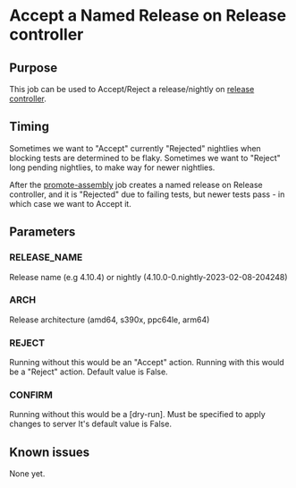 # Accept a Named Release on Release controller

## Purpose

This job can be used to Accept/Reject a release/nightly on [release controller](https://amd64.ocp.releases.ci.openshift.org/).

## Timing

Sometimes we want to "Accept" currently "Rejected" nightlies when blocking tests are determined to be flaky. Sometimes we want to "Reject" long pending nightlies, to make way for newer nightlies.

After the [promote-assembly](https://github.com/openshift/aos-cd-jobs/tree/master/scheduled-jobs/build/promote-assembly) job creates a named release on Release controller, and it is "Rejected" due to failing tests, but newer tests pass - in which case we want to Accept it. 

## Parameters

### RELEASE_NAME
Release name (e.g 4.10.4) or nightly (4.10.0-0.nightly-2023-02-08-204248)

### ARCH
Release architecture (amd64, s390x, ppc64le, arm64)

### REJECT

Running without this would be an "Accept" action. Running with this would be a "Reject" action.
Default value is False.

### CONFIRM

Running without this would be a [dry-run]. Must be specified to apply changes to server
It's default value is False.

## Known issues

None yet.